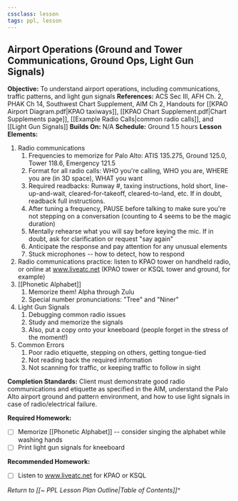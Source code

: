 ```yaml
---
cssclass: lesson
tags: ppl, lesson
---
```

## Airport Operations (Ground and Tower Communications, Ground Ops, Light Gun Signals)

**Objective:** To understand airport operations, including communications, traffic patterns, and light gun signals
**References:** ACS Sec III, AFH Ch. 2, PHAK Ch 14, Southwest Chart Supplement, AIM Ch 2, Handouts for [[KPAO Airport Diagram.pdf|KPAO taxiways]], [[KPAO Chart Supplement.pdf|Chart Supplements page]], [[Example Radio Calls|common radio calls]], and [[Light Gun Signals]]
**Builds On:** N/A
**Schedule:** Ground 1.5 hours
**Lesson Elements:**
1. Radio communications
	1. Frequencies to memorize for Palo Alto: ATIS 135.275, Ground 125.0, Tower 118.6, Emergency 121.5
	2. Format for all radio calls: WHO you're calling, WHO you are, WHERE you are (in 3D space), WHAT you want
	3. Required readbacks: Runway #, taxing instructions, hold short, line-up-and-wait, cleared-for-takeoff, cleared-to-land, etc. If in doubt, readback full instructions.
	4. After tuning a frequency, PAUSE before talking to make sure you're not stepping on a conversation (counting to 4 seems to be the magic duration)
	5. Mentally rehearse what you will say before keying the mic. If in doubt, ask for clarification or request "say again"
	6. Anticipate the response and pay attention for any unusual elements
	7. Stuck microphones -- how to detect, how to respond
2. Radio communications practice: listen to KPAO tower on handheld radio, or online at www.liveatc.net (KPAO tower or KSQL tower and ground, for example)
3. [[Phonetic Alphabet]]
	1. Memorize them! Alpha through Zulu
	2. Special number pronunciations: "Tree" and "Niner"
4. Light Gun Signals
	1. Debugging common radio issues
	2. Study and memorize the signals
	3. Also, put a copy onto your kneeboard (people forget in the stress of the moment!)
5. Common Errors
	1. Poor radio etiquette, stepping on others, getting tongue-tied
	2. Not reading back the required information
	3. Not scanning for traffic, or keeping traffic to follow in sight

**Completion Standards:** Client must demonstrate good radio communications and etiquette as specified in the AIM, understand the Palo Alto airport ground and pattern environment, and how to use light signals in case of radio/electrical failure.

**Required Homework:** 
- [ ] Memorize [[Phonetic Alphabet]] -- consider singing the alphabet while washing hands
- [ ] Print light gun signals for kneeboard

**Recommended Homework:** 
- [ ] Listen to www.liveatc.net for KPAO or KSQL


*Return to [[~ PPL Lesson Plan Outline|Table of Contents]]^*